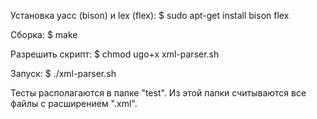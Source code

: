 Установка yacc (bison) и lex (flex):
$ sudo apt-get install bison flex

Сборка:
$ make

Разрешить скрипт:
$ chmod ugo+x xml-parser.sh

Запуск:
$ ./xml-parser.sh

Тесты располагаются в папке "test".
Из этой папки считываются все файлы
с расширением ".xml". 

